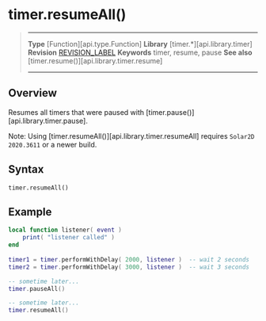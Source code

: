 
# timer.resumeAll()

> --------------------- ------------------------------------------------------------------------------------------
> __Type__              [Function][api.type.Function]
> __Library__           [timer.*][api.library.timer]
> __Revision__          [REVISION_LABEL](REVISION_URL)
> __Keywords__          timer, resume, pause
> __See also__          [timer.resume()][api.library.timer.resume]
> --------------------- ------------------------------------------------------------------------------------------


## Overview

Resumes all timers that were paused with [timer.pause()][api.library.timer.pause].

Note: Using [timer.resumeAll()][api.library.timer.resumeAll] requires `Solar2D 2020.3611` or a newer build.

## Syntax

	timer.resumeAll()


## Example

`````lua
local function listener( event )
    print( "listener called" )
end
 
timer1 = timer.performWithDelay( 2000, listener )  -- wait 2 seconds
timer2 = timer.performWithDelay( 3000, listener )  -- wait 3 seconds

-- sometime later...
timer.pauseAll()

-- sometime later...
timer.resumeAll()
`````
